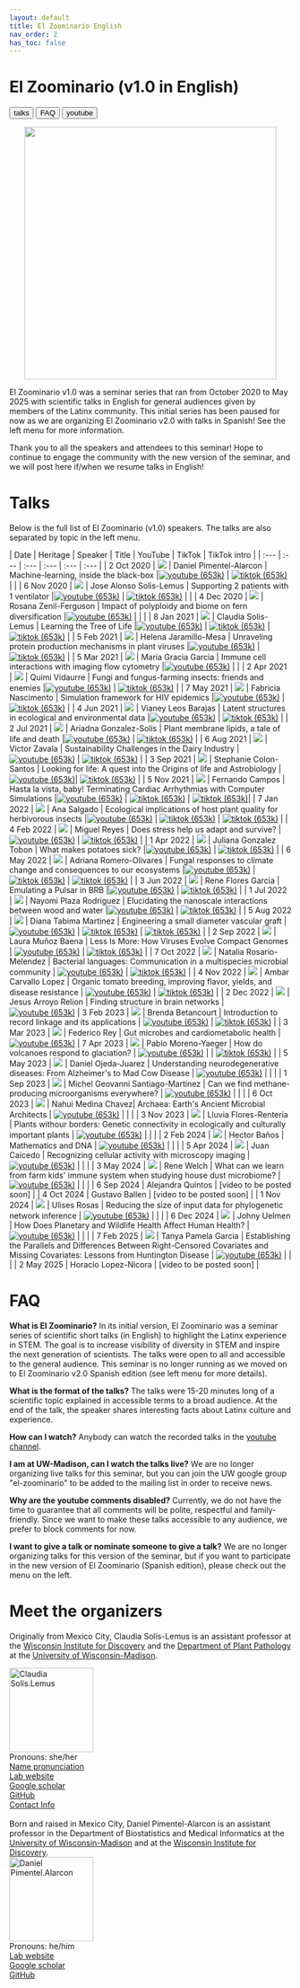```yaml
---
layout: default
title: El Zoominario English
nav_order: 2
has_toc: false
---
```


# El Zoominario (v1.0 in English)

<button type="button" onclick="window.location.href='#talks';">talks</button>
<button type="button" onclick="window.location.href='#faq';">FAQ</button>
<button type="button" onclick="window.location.href='https://www.youtube.com/playlist?list=PL1AfUDnwvYbOA9rfrvyA2nR9SR0VYbklx';">youtube</button>


<div style="text-align:center"><img src="../assets/pics/logo.png" width="450"/></div>

El Zoominario v1.0 was a seminar series that ran from October 2020 to May 2025 with scientific talks in English for general audiences given by members of the Latinx community. This initial series has been paused for now as we are organizing El Zoominario v2.0 with talks in Spanish! See the left menu for more information.

Thank you to all the speakers and attendees to this seminar! Hope to continue to engage the community with the new version of the seminar, and we will post here if/when we resume talks in English!


# Talks 

Below is the full list of El Zoominario (v1.0) speakers. The talks are also separated by topic in the left menu.

| Date | Heritage | Speaker | Title | YouTube | TikTok | TikTok intro |
| :---   | :--- | :--- | :---  | :--- | :--- |
| 2 Oct 2020 | ![](../assets/pics/flags/mexico.png) | Daniel Pimentel-Alarcon | Machine-learning, inside the black-box  |[![youtube (653k)](../assets/icons16/youtube.png)](https://youtu.be/W1zxOj6895I) | [![tiktok (653k)](../assets/icons16/tiktok.png)](https://www.tiktok.com/@latinxinstem/video/7081420036396649771) | |
| 6 Nov 2020 | ![](../assets/pics/flags/mexico.png) | Jose Alonso Solis-Lemus | Supporting 2 patients with 1 ventilator |[![youtube (653k)](../assets/icons16/youtube.png)](https://youtu.be/MeFT0wUmkvw) | [![tiktok (653k)](../assets/icons16/tiktok.png)](https://www.tiktok.com/@latinxinstem/video/7081432005249977646) | |
| 4 Dec 2020 | ![](../assets/pics/flags/mexico.png) | Rosana Zenil-Ferguson | Impact of polyploidy and biome on fern diversification |[![youtube (653k)](../assets/icons16/youtube.png)](https://youtu.be/6H9z6vuKWfo) | | |
| 8 Jan 2021 | ![](../assets/pics/flags/mexico.png) | Claudia Solis-Lemus | Learning the Tree of Life |[![youtube (653k)](../assets/icons16/youtube.png)](https://youtu.be/lAP8kpPa288) | [![tiktok (653k)](../assets/icons16/tiktok.png)](https://www.tiktok.com/@latinxinstem/video/7081434544120843562) | [![tiktok (653k)](../assets/icons16/claudia.png)](https://www.tiktok.com/@latinxinstem/video/7141405637895834923) |
| 5 Feb 2021 | ![](../assets/pics/flags/colombia.png) | Helena Jaramillo-Mesa | Unraveling protein production mechanisms in plant viruses |[![youtube (653k)](../assets/icons16/youtube.png)](https://youtu.be/wQuC_b4iI5M) | [![tiktok (653k)](../assets/icons16/tiktok.png)](https://www.tiktok.com/@latinxinstem/video/7081437020916124970) |
| 5 Mar 2021 | ![](../assets/pics/flags/peru.png) | Maria Gracia Garcia | Immune cell interactions with imaging flow cytometry |[![youtube (653k)](../assets/icons16/youtube.png)](https://youtu.be/rma1IKDy4Fk) | |
| 2 Apr 2021 | ![](../assets/pics/flags/peru.png) | Quimi Vidaurre | Fungi and fungus-farming insects: friends and enemies |[![youtube (653k)](../assets/icons16/youtube.png)](https://youtu.be/0lOztN-X0HU) | [![tiktok (653k)](../assets/icons16/tiktok.png)](https://www.tiktok.com/@latinxinstem/video/7081439851245030702) |
| 7 May 2021 | ![](../assets/pics/flags/brasil.png) | Fabricia Nascimento | Simulation framework for HIV epidemics |[![youtube (653k)](../assets/icons16/youtube.png)](https://youtu.be/6hr47tzxihw) | [![tiktok (653k)](../assets/icons16/tiktok.png)](https://www.tiktok.com/@latinxinstem/video/7081445244646182190) |
| 4 Jun 2021 | ![](../assets/pics/flags/mexico.png) | Vianey Leos Barajas | Latent structures in ecological and environmental data |[![youtube (653k)](../assets/icons16/youtube.png)](https://youtu.be/RZ1StdDDFFU) | [![tiktok (653k)](../assets/icons16/tiktok.png)](https://www.tiktok.com/@latinxinstem/video/7081448806461607211) |
| 2 Jul 2021 | ![](../assets/pics/flags/mexico.png) | Ariadna Gonzalez-Solis | Plant membrane lipids, a tale of life and death |[![youtube (653k)](../assets/icons16/youtube.png)](https://youtu.be/8_BDS0_YHFY) | [![tiktok (653k)](../assets/icons16/tiktok.png)](https://www.tiktok.com/@latinxinstem/video/7081461220636953902) |
| 6 Aug 2021 | ![](../assets/pics/flags/mexico.png) | Victor Zavala | Sustainability Challenges in the Dairy Industry |[![youtube (653k)](../assets/icons16/youtube.png)](https://www.youtube.com/watch?v=0NxHs_YeHsI) | [![tiktok (653k)](../assets/icons16/tiktok.png)](https://www.tiktok.com/@latinxinstem/video/7081464790844968235) |
| 3 Sep 2021 | ![](../assets/pics/flags/puertorico.png) | Stephanie Colon-Santos | Looking for life: A quest into the Origins of life and Astrobiology |[![youtube (653k)](../assets/icons16/youtube.png)](https://www.youtube.com/watch?v=NdSkt3ZYqLU)| [![tiktok (653k)](../assets/icons16/tiktok.png)](https://www.tiktok.com/@latinxinstem/video/7081790090736946475) |
| 5 Nov 2021 | ![](../assets/pics/flags/brasil.png)  | Fernando Campos | Hasta la vista, baby! Terminating Cardiac Arrhythmias with Computer Simulations |[![youtube (653k)](../assets/icons16/youtube.png)](https://youtu.be/2wV4TRjUp90) | [![tiktok (653k)](../assets/icons16/tiktok.png)](https://www.tiktok.com/@latinxinstem/video/7081819687222316331) | [![tiktok (653k)](../assets/icons16/fernando.png)](https://www.tiktok.com/@latinxinstem/video/7143317102080953643)|
| 7 Jan 2022 | ![](../assets/pics/flags/ecuador.png) | Ana Salgado | Ecological implications of host plant quality for herbivorous insects |[![youtube (653k)](../assets/icons16/youtube.png)](https://youtu.be/mWunY10j_Cg) | [![tiktok (653k)](../assets/icons16/tiktok.png)](https://www.tiktok.com/@latinxinstem/video/7081823808188976426) | [![tiktok (653k)](../assets/icons16/ana.png)](https://www.tiktok.com/@latinxinstem/video/7154554646378319146) |
| 4 Feb 2022 | ![](../assets/pics/flags/mexico.png) | Miguel Reyes | Does stress help us adapt and survive? |[![youtube (653k)](../assets/icons16/youtube.png)](https://youtu.be/gwM-z79vOYU) | [![tiktok (653k)](../assets/icons16/tiktok.png)](https://www.tiktok.com/@latinxinstem/video/7081828221716548906) |
| 1 Apr 2022 | ![](../assets/pics/flags/colombia.png) | Juliana Gonzalez Tobon  | What makes potatoes sick? |[![youtube (653k)](../assets/icons16/youtube.png)](https://youtu.be/shf6BoJdgnM) | [![tiktok (653k)](../assets/icons16/tiktok.png)](https://www.tiktok.com/@latinxinstem/video/7082000615148211502) |
| 6 May 2022 | ![](../assets/pics/flags/mexico.png) | Adriana Romero-Olivares | Fungal responses to climate change and consequences to our ecosystems |[![youtube (653k)](../assets/icons16/youtube.png)](https://youtu.be/qA8V0M4T6Sc) | [![tiktok (653k)](../assets/icons16/tiktok.png)](https://www.tiktok.com/@latinxinstem/video/7094753741391334698) | [![tiktok (653k)](../assets/icons16/adriana.png)](https://www.tiktok.com/@fungi_lover/video/7153287359818206470) |
| 3 Jun 2022 | ![](../assets/pics/flags/mexico.png) | Rene Flores Garcia | Emulating a Pulsar in BRB |[![youtube (653k)](../assets/icons16/youtube.png)](https://youtu.be/wc1Yr5N_jA0) | [![tiktok (653k)](../assets/icons16/tiktok.png)](https://www.tiktok.com/@latinxinstem/video/7105538567560039723) |
| 1 Jul 2022 | ![](../assets/pics/flags/puertorico.png) | Nayomi Plaza Rodriguez | Elucidating the nanoscale interactions between wood and water |[![youtube (653k)](../assets/icons16/youtube.png)](https://youtu.be/4UhqhPHb0z8) | [![tiktok (653k)](../assets/icons16/tiktok.png)](https://www.tiktok.com/@latinxinstem/video/7115526678255815979) |
| 5 Aug 2022 | ![](../assets/pics/flags/colombia.png) | Diana Tabima Martinez | Engineering a small diameter vascular graft |[![youtube (653k)](../assets/icons16/youtube.png)](https://youtu.be/_VN90TWkQnQ) | [![tiktok (653k)](../assets/icons16/tiktok.png)](https://www.tiktok.com/@latinxinstem/video/7128558809965940014) | [![tiktok (653k)](../assets/icons16/diana.png)](https://www.tiktok.com/@latinxinstem/video/7153389628307918126) |
| 2 Sep 2022 | ![](../assets/pics/flags/colombia.png) | Laura Muñoz Baena | Less Is More: How Viruses Evolve Compact Genomes | [![youtube (653k)](../assets/icons16/youtube.png)](https://youtu.be/ZXqX1t36OJY) | [![tiktok (653k)](../assets/icons16/tiktok.png)](https://www.tiktok.com/@latinxinstem/video/7139207541518716206) |
| 7 Oct 2022 | ![](../assets/pics/flags/puertorico.png) | Natalia Rosario-Melendez | Bacterial languages: Communication in a multispecies microbial community | [![youtube (653k)](../assets/icons16/youtube.png)](https://youtu.be/M-qMlF-cugQ) | [![tiktok (653k)](../assets/icons16/tiktok.png)](https://www.tiktok.com/@latinxinstem/video/7151917710291619118) |
| 4 Nov 2022 | ![](../assets/pics/flags/chile.png) | Ambar Carvallo Lopez | Organic tomato breeding, improving flavor, yields, and disease resistance | [![youtube (653k)](../assets/icons16/youtube.png)](https://youtu.be/IrqIlAfCaAs) | [![tiktok (653k)](../assets/icons16/tiktok.png)](https://www.tiktok.com/@latinxinstem/video/7162536045966560558) |
| 2 Dec 2022 | ![](../assets/pics/flags/mexico.png) | Jesus Arroyo Relion | Finding structure in brain networks | [![youtube (653k)](../assets/icons16/youtube.png)](https://youtu.be/6LBoSW90g08)
| 3 Feb 2023 | ![](../assets/pics/flags/colombia.png) | Brenda Betancourt | Introduction to record linkage and its applications | [![youtube (653k)](../assets/icons16/youtube.png)](https://youtu.be/8aRcH_LYr7E) | [![tiktok (653k)](../assets/icons16/tiktok.png)](https://www.tiktok.com/@latinxinstem/video/7198957014762999083) |
| 3 Mar 2023 | ![](../assets/pics/flags/argentina.png) | Federico Rey | Gut microbes and cardiometabolic health | [![youtube (653k)](../assets/icons16/youtube.png)](https://youtu.be/4huIZPpLrpY)
| 7 Apr 2023 | ![](../assets/pics/flags/chile.png) | Pablo Moreno-Yaeger | How do volcanoes respond to glaciation? | [![youtube (653k)](../assets/icons16/youtube.png)](https://youtu.be/bMQfIN6DXvw) | | [![tiktok (653k)](../assets/icons16/pablo.png)](https://www.tiktok.com/@latinxinstem/video/7219446404513598766?is_from_webapp=1&sender_device=pc&web_id=7198957279043405354) |
| 5 May 2023 | ![](../assets/pics/flags/mexico.png) | Daniel Ojeda-Juarez | Understanding neurodegenerative diseases: From Alzheimer's to Mad Cow Disease | [![youtube (653k)](../assets/icons16/youtube.png)](https://youtu.be/ezIPzfQOtmg) | | |
| 1 Sep 2023 | ![](../assets/pics/flags/mexico.png) | Michel Geovanni Santiago-Martinez | Can we find methane-producing microorganisms everywhere? | [![youtube (653k)](../assets/icons16/youtube.png)](https://youtu.be/Rf0BrgU1KCc) | | |
| 6 Oct 2023 | ![](../assets/pics/flags/mexico.png) | Nahui Medina Chavez| Archaea: Earth's Ancient Microbial Architects | [![youtube (653k)](../assets/icons16/youtube.png)](https://youtu.be/_RgCvUAEc38) | | |
| 3 Nov 2023 | ![](../assets/pics/flags/mexico.png) | Lluvia Flores-Renteria | Plants withour borders: Genetic connectivity in ecologically and culturally important plants | [![youtube (653k)](../assets/icons16/youtube.png)](https://youtu.be/lWHXxcGy0OM) | | |
| 2 Feb 2024 | ![](../assets/pics/flags/mexico.png) | Hector Baños | Mathematics and DNA | [![youtube (653k)](../assets/icons16/youtube.png)](https://youtu.be/eFrYzc3G0Wg) | | |
| 5 Apr 2024 | ![](../assets/pics/flags/colombia.png) | Juan Caicedo | Recognizing cellular activity with microscopy imaging | [![youtube (653k)](../assets/icons16/youtube.png)](https://youtu.be/Br8BgmE_B2k) | | |
| 3 May 2024 | ![](../assets/pics/flags/mexico.png) | Rene Welch | What can we learn from farm kids' immune system when studying house dust microbiome? | [![youtube (653k)](../assets/icons16/youtube.png)](https://youtu.be/FpR52kSS9kM) | | |
| 6 Sep 2024 | Alejandra Quintos | [video to be posted soon] |
| 4 Oct 2024 | Gustavo Ballen | [video to be posted soon] |
| 1 Nov 2024 | ![](../assets/pics/flags/peru.png) | Ulises Rosas | Reducing the size of input data for phylogenetic network inference | [![youtube (653k)](../assets/icons16/youtube.png)](https://youtu.be/fwwA8s8ohBY) | | |
| 6 Dec 2024 | ![](../assets/pics/flags/mexico.png) | Johny Uelmen | How Does Planetary and Wildlife Health Affect Human Health? | [![youtube (653k)](../assets/icons16/youtube.png)](https://youtu.be/1eLPNQrqp6U) | | |
| 7 Feb 2025 | ![](../assets/pics/flags/colombia.png) | Tanya Pamela Garcia | Establishing the Parallels and Differences Between Right-Censored Covariates and Missing Covariates: Lessons from Huntington Disease | [![youtube (653k)](../assets/icons16/youtube.png)](https://youtu.be/1GAEDDhajRg) | | |
| 2 May 2025 | Horacio Lopez-Nicora | [video to be posted soon] |



# FAQ

**What is El Zoominario?**
In its initial version, El Zoominario was a seminar series of scientific short talks (in English) to highlight the Latinx experience in STEM. The goal is to increase visibility of diversity in STEM and inspire the next generation of scientists. The talks were open to all and accessible to the general audience. This seminar is no longer running as we moved on to El Zoominario v2.0 Spanish edition (see left menu for more details).

**What is the format of the talks?**
The talks were 15-20 minutes long of a scientific topic explained in accessible terms to a broad audience. At the end of the talk, the speaker shares interesting facts about Latinx culture and experience.

**How can I watch?**
Anybody can watch the recorded talks in the [youtube channel](https://www.youtube.com/playlist?list=PL1AfUDnwvYbOA9rfrvyA2nR9SR0VYbklx).

**I am at UW-Madison, can I watch the talks live?**
We are no longer organizing live talks for this seminar, but you can join the UW google group "el-zoominario" to be added to the mailing list in order to receive news.

**Why are the youtube comments disabled?**
Currently, we do not have the time to guarantee that all comments will be polite, respectful and family-friendly. Since we want to make these talks accessible to any audience, we prefer to block comments for now.

**I want to give a talk or nominate someone to give a talk?**
We are no longer organizing talks for this version of the seminar, but if you want to participate in the new version of El Zoominario (Spanish edition), please check out the menu on the left.

# Meet the organizers

Originally from Mexico City, Claudia Sol&iacute;s-Lemus is an assistant professor at the [Wisconsin Institute for Discovery](https://wid.wisc.edu/) and the [Department of Plant Pathology](https://plantpath.wisc.edu/) at the [University of Wisconsin-Madison](http://www.wisc.edu). 

<div class="container">
    <div class="row">
        <div class="column">
            <a href="../assets/pics/claudiaSmall1.png">
            <img src="../assets/pics/claudiaSmall1.png" width="150"
                  title="Claudia Sol&iacute;s-Lemus" alt="Claudia Sol&iacute;s.Lemus"/></a>
        </div>
        <div class="column">
            Pronouns: she/her <br/>
            <a href="https://namedrop.io/claudiasolislemus">Name pronunciation</a><br/>
            <a href="https://solislemuslab.github.io/">Lab website</a><br/>
            <a href="https://scholar.google.com/citations?user=GrUypj8AAAAJ&hl=en&oi=ao">Google scholar</a><br/>
            <a href="https://github.com/crsl4">GitHub</a><br/>
            <a href="https://solislemuslab.github.io//pages/people.html">Contact Info</a><br/>
        </div>
    </div>
</div>
<br>
Born and raised in Mexico City, Daniel Pimentel-Alarcon is an assistant professor in the Department of Biostatistics and Medical Informatics at the <a href="http://www.wisc.edu">University of Wisconsin-Madison</a> and at the <a href="https://wid.wisc.edu/">Wisconsin Institute for Discovery</a>. 

<div class="container">
    <div class="row">
        <div class="column">
            <a href="../assets/pics/daniel.png">
               <img src="../assets/pics/daniel.png" width="150"
                  title="Daniel Pimentel-Alarcon" alt="Daniel Pimentel.Alarcon"/></a>
        </div>
        <div class="column">
            Pronouns: he/him <br/>
            <a href="https://danielpimentel.github.io/index.html">Lab website</a><br/>
            <a href="https://scholar.google.com/citations?user=Q2U7G6oAAAAJ&hl=en">Google scholar</a><br/>
            <a href="https://github.com/danielpimentel">GitHub</a><br/>
        </div>
    </div>
</div>
